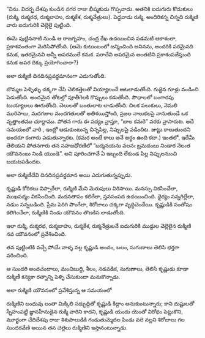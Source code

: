 ﻿“విను. విదర్భ దేశపు కుండిన నగర రాజు భీష్మకుడు గొప్పవాడు. అతనికి ఐదుగురు కొడుకులు {రుక్మి, రుక్మరథ, రుక్మబాహు, రుక్మకేశ, రుక్మనేత్రులు}. పెద్దవాడు రుక్మి. అందిరికన్న చిన్నది రుక్మిణి వారు ఐదుగురికి చెల్లెలై పుట్టింది. 

ఈమె పుట్టిననాటి నుండి ఆ రాజగృహం, చంద్ర రేఖ ఉదయించిన పడమటి ఆకాశంలా, ప్రకాశవంతంగా మెరిసిపోతోంది. 
{ఆమె కుటుంబంలో జన్మించింది అనినను, అందరికి పరమైనది కనుక, ఇతరమైనవి అన్నీ అపరములే కనుక. పరాదేవి అపరమైన అంతటిని ప్రకాశంపజేస్తుంది కనుక అపర దిక్కు ప్రయోగించారా?} 

అలా రుక్మిణి దినదినప్రవర్థమానంగా ఎదుగుతోంది. 

బొమ్మల పెళ్ళిళ్ళు చక్కగా చేసి చెలికత్తెలతో వియ్యాలందే ఆటలాడుతోంది. గుజ్జెన గూళ్లు వండించి పెడుతోంది. అందమైన తోటల్లో పూతీగెలకి గొప్పులు కడుతోంది. సౌధాలలో బంగారపు టుయ్యాలలు ఊగుతోంది. చెలులతో బంతులాట లాడుతోంది. చిలక పలుకులు, నెమలి మురిపాలు, మదగజాల మందగతులతో అతిశయిస్తోంది, 
ప్రజల నాలుకలపై నానుతుండే ఒక వృత్తాంతము చూద్దాము. పోతన గారు ఈ పద్యం వ్రాస్తూ, “బాల కమరె” వరకు వ్రాసారుట. అదే సమయంలో వారి , ఇంట్లో ఆడుకుంటున్న చిన్నపిల్ల, నిప్పులపై పడిందిట. జుట్టు కాలుతుందని అందరూ కంగారు పడుతున్నారట. (కమర అంటే కాలు అనే అర్థం ఉంది కదా.) ఇంతలో, ఇదేమీ తెలియని పోతనగారు తన సహజధోరణిలో “బద్మనయను వలనఁ బ్రమదంబు నిండార నెలఁత యౌవనంబు నిండి యుండె”. అని పూరించగానే ఏ ఇబ్బంది లేకుండ పిల్ల నిప్పులనుంచి బయటపడిందట. 

అలా రుక్మిణీదేవి దినదినప్రవర్దమాన అయి ఎదుగుతున్నప్పుడు. 

కృష్ణుడి కోరికలు విప్పారేలా, రుక్మిణి మేని మెరుపులు విరిసాయి. మనస్సు వికసించేలా, ముఖపద్మం వికసించింది. మదనతాపం కలిగేలా, స్తనసంపద ఉదయించింది. ధైర్యం సన్నగిల్లేలా, నడుం సన్నబడింది. ప్రేమ పెరిగి పొంగేలా, శిరోజాలు చక్కగా వృద్ధిచెందేయి. కృష్ణుడికి సంతోషం కలిగించేలా, రుక్మిణికి నిండు యౌవనం తొణకిస లాడుతోంది. 

ఇలా రుక్మి, రుక్మరథ, రుక్మబాహు, రుక్మకేశ, రుక్మనేత్రులనే ఐదుగురికి ముద్దుల చెల్లెలైన రుక్మిణి నవ యౌవనంలో ప్రవేశించింది. 

తన పుట్టింటికి వచ్చే పోయే వాళ్ళ వల్ల కృష్ణుడి అందం, బలం, సుగుణాలు తెలిసి భర్తగా వరించింది. 

ఆ సుందరి అందచందాలు, మంచిబుద్ధి, శీలం, నడవడిక, సుగుణాలు, తెలిసి కృష్ణుడు కూడా రుక్మిణీ కన్యకా రత్నాన్ని పెళ్ళి చేసుకుందా మనుకొన్నాడు. 

అలా రుక్మిణి యౌవనంలో ప్రవేశిస్తున్న ఆ సమయంలో 

రుక్మిణిని బంధువు లంతా మిక్కిలి సద్భుద్దితో కృష్ణుడి కిద్దాం అనుకుంటున్నారు; కాని దుష్టులతో స్నేహంపట్టి జ్ఞానహీనుడైన రుక్మి వారిని కాదని, కృష్ణుడి యందు యెంతో విరోధం పెట్టుకొని, మూర్ఖంగా చేదిదేశపు రాజు శిశుపాలుడికి గండుతుమ్మెదల పిండు వలె నల్లని శిరోజాలు గల సుందరవేణి అయిన తన చెల్లెలు రుక్మిణిని ఇస్తానంటున్నాడు. 

